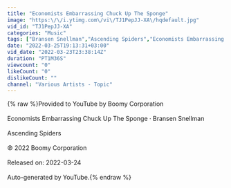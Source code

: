 ```yaml
---
title: "Economists Embarrassing Chuck Up The Sponge"
image: "https:\/\/i.ytimg.com\/vi\/TJ1PepJJ-XA\/hqdefault.jpg"
vid_id: "TJ1PepJJ-XA"
categories: "Music"
tags: ["Bransen Snellman","Ascending Spiders","Economists Embarrassing Chuck Up The Sponge"]
date: "2022-03-25T19:13:31+03:00"
vid_date: "2022-03-23T23:38:14Z"
duration: "PT1M36S"
viewcount: "0"
likeCount: "0"
dislikeCount: ""
channel: "Various Artists - Topic"
---
```

{% raw %}Provided to YouTube by Boomy Corporation<br /><br />Economists Embarrassing Chuck Up The Sponge · Bransen Snellman<br /><br />Ascending Spiders<br /><br />℗ 2022 Boomy Corporation<br /><br />Released on: 2022-03-24<br /><br />Auto-generated by YouTube.{% endraw %}
